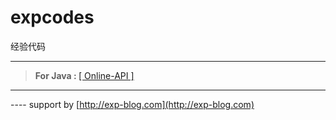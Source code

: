 # expcodes
经验代码

------
> <b>For&nbsp;Java&nbsp;:&nbsp;</b>[[ Online-API ]](https://lyy289065406.github.io/api-online/)
------

---- support by [http://exp-blog.com](http://exp-blog.com) 

